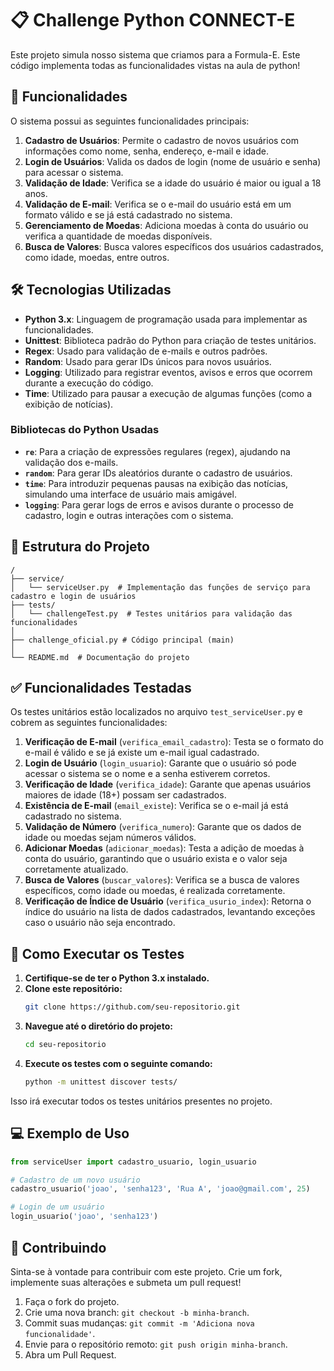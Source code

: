
# 📋 Challenge Python CONNECT-E

Este projeto simula nosso sistema que criamos para a Formula-E. Este código implementa todas as funcionalidades vistas na aula de python!

## 🚀 Funcionalidades

O sistema possui as seguintes funcionalidades principais:

1. **Cadastro de Usuários**: Permite o cadastro de novos usuários com informações como nome, senha, endereço, e-mail e idade.
2. **Login de Usuários**: Valida os dados de login (nome de usuário e senha) para acessar o sistema.
3. **Validação de Idade**: Verifica se a idade do usuário é maior ou igual a 18 anos.
4. **Validação de E-mail**: Verifica se o e-mail do usuário está em um formato válido e se já está cadastrado no sistema.
5. **Gerenciamento de Moedas**: Adiciona moedas à conta do usuário ou verifica a quantidade de moedas disponíveis.
6. **Busca de Valores**: Busca valores específicos dos usuários cadastrados, como idade, moedas, entre outros.

## 🛠 Tecnologias Utilizadas

- **Python 3.x**: Linguagem de programação usada para implementar as funcionalidades.
- **Unittest**: Biblioteca padrão do Python para criação de testes unitários.
- **Regex**: Usado para validação de e-mails e outros padrões.
- **Random**: Usado para gerar IDs únicos para novos usuários.
- **Logging**: Utilizado para registrar eventos, avisos e erros que ocorrem durante a execução do código.
- **Time**: Utilizado para pausar a execução de algumas funções (como a exibição de notícias).

### Bibliotecas do Python Usadas

- **`re`**: Para a criação de expressões regulares (regex), ajudando na validação dos e-mails.
- **`random`**: Para gerar IDs aleatórios durante o cadastro de usuários.
- **`time`**: Para introduzir pequenas pausas na exibição das notícias, simulando uma interface de usuário mais amigável.
- **`logging`**: Para gerar logs de erros e avisos durante o processo de cadastro, login e outras interações com o sistema.

## 📁 Estrutura do Projeto

```
/
├── service/
│   └── serviceUser.py  # Implementação das funções de serviço para cadastro e login de usuários
├── tests/
│   └── challengeTest.py  # Testes unitários para validação das funcionalidades
│
├── challenge_oficial.py # Código principal (main)
│
└── README.md  # Documentação do projeto
```

## ✅ Funcionalidades Testadas

Os testes unitários estão localizados no arquivo `test_serviceUser.py` e cobrem as seguintes funcionalidades:

1. **Verificação de E-mail** (`verifica_email_cadastro`): Testa se o formato do e-mail é válido e se já existe um e-mail igual cadastrado.
2. **Login de Usuário** (`login_usuario`): Garante que o usuário só pode acessar o sistema se o nome e a senha estiverem corretos.
3. **Verificação de Idade** (`verifica_idade`): Garante que apenas usuários maiores de idade (18+) possam ser cadastrados.
4. **Existência de E-mail** (`email_existe`): Verifica se o e-mail já está cadastrado no sistema.
5. **Validação de Número** (`verifica_numero`): Garante que os dados de idade ou moedas sejam números válidos.
6. **Adicionar Moedas** (`adicionar_moedas`): Testa a adição de moedas à conta do usuário, garantindo que o usuário exista e o valor seja corretamente atualizado.
7. **Busca de Valores** (`buscar_valores`): Verifica se a busca de valores específicos, como idade ou moedas, é realizada corretamente.
8. **Verificação de Índice de Usuário** (`verifica_usurio_index`): Retorna o índice do usuário na lista de dados cadastrados, levantando exceções caso o usuário não seja encontrado.

## 🧪 Como Executar os Testes

1. **Certifique-se de ter o Python 3.x instalado.**
2. **Clone este repositório:**
   ```bash
   git clone https://github.com/seu-repositorio.git
   ```
3. **Navegue até o diretório do projeto:**
   ```bash
   cd seu-repositorio
   ```
4. **Execute os testes com o seguinte comando:**
   ```bash
   python -m unittest discover tests/
   ```

Isso irá executar todos os testes unitários presentes no projeto.

## 💻 Exemplo de Uso

```python
from serviceUser import cadastro_usuario, login_usuario

# Cadastro de um novo usuário
cadastro_usuario('joao', 'senha123', 'Rua A', 'joao@gmail.com', 25)

# Login de um usuário
login_usuario('joao', 'senha123')
```

## 🤝 Contribuindo

Sinta-se à vontade para contribuir com este projeto. Crie um fork, implemente suas alterações e submeta um pull request!

1. Faça o fork do projeto.
2. Crie uma nova branch: `git checkout -b minha-branch`.
3. Commit suas mudanças: `git commit -m 'Adiciona nova funcionalidade'`.
4. Envie para o repositório remoto: `git push origin minha-branch`.
5. Abra um Pull Request.

